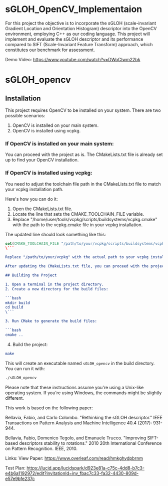 # sGLOH_OpenCV_Implementaion

For this project the objective is to incorporate the sGLOH (scale-invariant Gradient Location and Orientation Histogram) descriptor into the OpenCV environment, employing C++ as our coding language. This project will implement and evaluate the sGLOH descriptor and its performance compared to SIFT (Scale-Invariant Feature Transform) approach, which constitutes our benchmark for assessment.

Demo Video:  https://www.youtube.com/watch?v=DWoCIwm22bk

# sGLOH_opencv

## Installation

This project requires OpenCV to be installed on your system. There are two possible scenarios:

1. OpenCV is installed on your main system.
2. OpenCV is installed using vcpkg.

### If OpenCV is installed on your main system:

You can proceed with the project as is. The CMakeLists.txt file is already set up to find your OpenCV installation.

### If OpenCV is installed using vcpkg:

You need to adjust the toolchain file path in the CMakeLists.txt file to match your vcpkg installation path.

Here's how you can do it:

1. Open the CMakeLists.txt file.
2. Locate the line that sets the CMAKE_TOOLCHAIN_FILE variable.
3. Replace "/home/user/tools/vcpkg/scripts/buildsystems/vcpkg.cmake" with the path to the vcpkg.cmake file in your vcpkg installation.

The updated line should look something like this:

```cmake
set(CMAKE_TOOLCHAIN_FILE "/path/to/your/vcpkg/scripts/buildsystems/vcpkg.cmake" CACHE STRING "Vcpkg toolchain file")
\```

Replace "/path/to/your/vcpkg" with the actual path to your vcpkg installation.

After updating the CMakeLists.txt file, you can proceed with the project as usual.

## Building the Project

1. Open a terminal in the project directory.
2. Create a new directory for the build files:

```bash
mkdir build
cd build
\```

3. Run CMake to generate the build files:

```bash
cmake ..
```

4. Build the project:

```bash
make
```

This will create an executable named `sGLOH_opencv` in the build directory. You can run it with:

```bash
./sGLOH_opencv
```

Please note that these instructions assume you're using a Unix-like operating system. If you're using Windows, the commands might be slightly different.


 This work is based on the following paper:
 
 Bellavia, Fabio, and Carlo Colombo. "Rethinking the sGLOH descriptor." IEEE Transactions on Pattern Analysis and Machine Intelligence 40.4 (2017): 931-944.
 
 Bellavia, Fabio, Domenico Tegolo, and Emanuele Trucco. "Improving SIFT-based descriptors stability to rotations." 2010 20th International Conference on Pattern Recognition. IEEE, 2010.

Links: 
View Paper: https://www.overleaf.com/read/hmkghydpbrnm

Test Plan: https://lucid.app/lucidspark/d923e81a-c75c-4dd8-b7c3-e4b6a1192972/edit?invitationId=inv_fbac7c33-fa32-4430-809d-e57e9bfe237c
